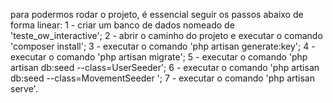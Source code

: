 para podermos rodar o projeto, é essencial seguir os passos abaixo de forma linear:
1 - criar um banco de dados nomeado de 'teste_ow_interactive';
2 - abrir o caminho do projeto e executar o comando 'composer install';
3 - executar o comando 'php artisan generate:key';
4 - executar o comando 'php artisan migrate';
5 - executar o comando 'php artisan db:seed --class=UserSeeder';
6 - executar o comando 'php artisan db:seed --class=MovementSeeder ';
7 - executar o comando 'php artisan serve'.
